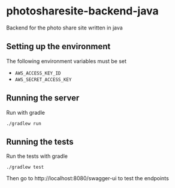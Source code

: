 # photosharesite-backend-java
Backend for the photo share site written in java

## Setting up the environment
The following environment variables must be set
 * `AWS_ACCESS_KEY_ID`
 * `AWS_SECRET_ACCESS_KEY`

## Running the server
Run with gradle
```
./gradlew run
```

## Running the tests
Run the tests with gradle
```
./gradlew test
```

Then go to http://localhost:8080/swagger-ui to test the endpoints